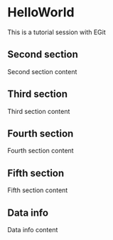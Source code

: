 # HelloWorld

This is a tutorial session with EGit

## Second section

Second section content

## Third section

Third section content

## Fourth section

Fourth section content

## Fifth section

Fifth section content

## Data info

Data info content

